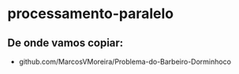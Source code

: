 # processamento-paralelo

## De onde vamos copiar:

- github.com/MarcosVMoreira/Problema-do-Barbeiro-Dorminhoco
